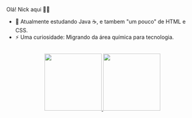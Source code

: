 Olá! Nick aqui 👋🤟



- 🔭 Atualmente estudando Java ☕, e tambem "um pouco" de HTML e CSS.
- ⚡ Uma curiosidade: Migrando da área química para tecnologia.

##

<div align="center">
  <a href="https://github.com/Nick-Bastos">
  <img height="150em" src="https://github-readme-stats.vercel.app/api?username=Nick-Bastos&show_icons=true&theme=dark&include_all_commits=true&count_private=true"/>
  <img height="150em" src="https://github-readme-stats.vercel.app/api/top-langs/?username=Nick-Bastos&layout=compact&langs_count=7&theme=dark"/>
</div>
